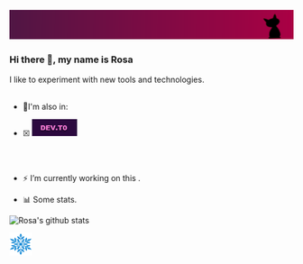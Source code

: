 ![](https://github.com/rsh456/rsh456/blob/master/bitmap2.png)

### Hi there 👋, my name is Rosa
I like to experiment with new tools and technologies.
 <br />
 <br />
- 🌴I'm also in:
- [x] <a href="https://dev.to/rsh456"> 
  <img src="https://github.com/rsh456/rsh456/blob/master/icon_dev.jpg" width="80" height="30"> 
</a> 


 <br />
 <br />

- ⚡ I’m currently working on this .

- :bar_chart: Some stats.



![Rosa's github stats](https://github-readme-stats.vercel.app/api?username=rsh456&show_icons=true&theme=synthwave)


<a href='https://archiveprogram.github.com/'><img src='https://raw.githubusercontent.com/acervenky/animated-github-badges/master/assets/acbadge.gif' width='40' height='40'></a> 

<!--
**rsh456/rsh456** is a ✨ _special_ ✨ repository because its `README.md` (this file) appears on your GitHub profile.




Here are some ideas to get you started:
- 🌱 I’m currently learning ...
- 👯 I’m looking to collaborate on ...
- 🤔 I’m looking for help with ...
- 💬 Ask me about ...
- 📫 How to reach me: ...
- 😄 Pronouns: ...
- ⚡ Fun fact: ...
-->
